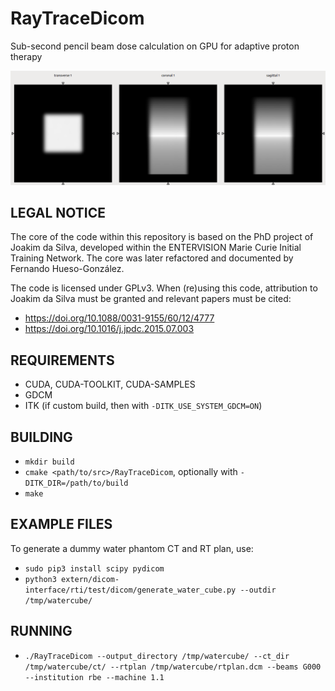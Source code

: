 # RayTraceDicom
Sub-second pencil beam dose calculation on GPU for adaptive proton therapy

![](doc/watercube.png)

LEGAL NOTICE
------------
The core of the code within this repository is based on the PhD project of Joakim da Silva, developed within the ENTERVISION Marie Curie Initial Training Network.
The core was later refactored and documented by Fernando Hueso-González.

The code is licensed under GPLv3. When (re)using this code, attribution to Joakim da Silva must be granted and relevant papers must be cited:
- https://doi.org/10.1088/0031-9155/60/12/4777
- https://doi.org/10.1016/j.jpdc.2015.07.003

REQUIREMENTS
------------
- CUDA, CUDA-TOOLKIT, CUDA-SAMPLES
- GDCM
- ITK (if custom build, then with `-DITK_USE_SYSTEM_GDCM=ON`)

BUILDING
--------
- `mkdir build`
- `cmake <path/to/src>/RayTraceDicom`, optionally with `-DITK_DIR=/path/to/build`
- `make`

EXAMPLE FILES
-------------
To generate a dummy water phantom CT and RT plan, use:
- `sudo pip3 install scipy pydicom`
- `python3 extern/dicom-interface/rti/test/dicom/generate_water_cube.py --outdir /tmp/watercube/`

RUNNING
-------
- `./RayTraceDicom --output_directory /tmp/watercube/ --ct_dir /tmp/watercube/ct/ --rtplan /tmp/watercube/rtplan.dcm --beams G000 --institution rbe --machine 1.1`
